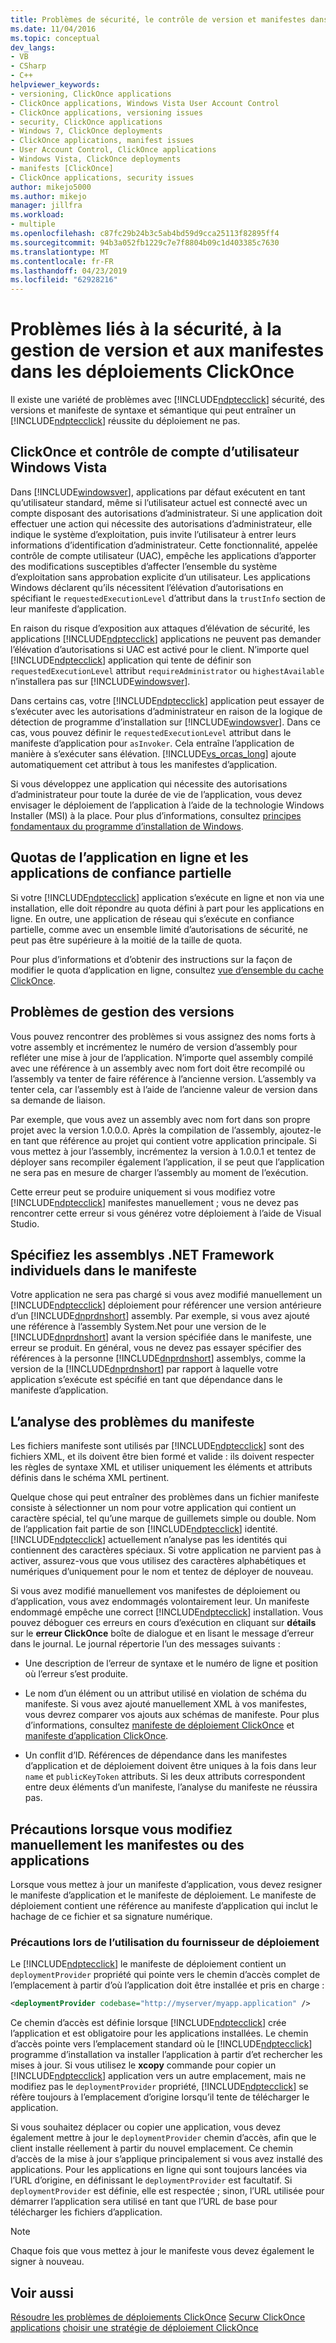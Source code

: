 ```yaml
---
title: Problèmes de sécurité, le contrôle de version et manifestes dans les déploiements ClickOnce | Microsoft Docs
ms.date: 11/04/2016
ms.topic: conceptual
dev_langs:
- VB
- CSharp
- C++
helpviewer_keywords:
- versioning, ClickOnce applications
- ClickOnce applications, Windows Vista User Account Control
- ClickOnce applications, versioning issues
- security, ClickOnce applications
- Windows 7, ClickOnce deployments
- ClickOnce applications, manifest issues
- User Account Control, ClickOnce applications
- Windows Vista, ClickOnce deployments
- manifests [ClickOnce]
- ClickOnce applications, security issues
author: mikejo5000
ms.author: mikejo
manager: jillfra
ms.workload:
- multiple
ms.openlocfilehash: c87fc29b24b3c5ab4bd59d9cca25113f82895ff4
ms.sourcegitcommit: 94b3a052fb1229c7e7f8804b09c1d403385c7630
ms.translationtype: MT
ms.contentlocale: fr-FR
ms.lasthandoff: 04/23/2019
ms.locfileid: "62928216"
---
```

# <a name="security-versioning-and-manifest-issues-in-clickonce-deployments"></a>Problèmes liés à la sécurité, à la gestion de version et aux manifestes dans les déploiements ClickOnce

Il existe une variété de problèmes avec [!INCLUDE[ndptecclick](../deployment/includes/ndptecclick_md.md)] sécurité, des versions et manifeste de syntaxe et sémantique qui peut entraîner un [!INCLUDE[ndptecclick](../deployment/includes/ndptecclick_md.md)] réussite du déploiement ne pas.

## <a name="clickonce-and-windows-vista-user-account-control"></a>ClickOnce et contrôle de compte d’utilisateur Windows Vista

Dans [!INCLUDE[windowsver](../deployment/includes/windowsver_md.md)], applications par défaut exécutent en tant qu’utilisateur standard, même si l’utilisateur actuel est connecté avec un compte disposant des autorisations d’administrateur. Si une application doit effectuer une action qui nécessite des autorisations d’administrateur, elle indique le système d’exploitation, puis invite l’utilisateur à entrer leurs informations d’identification d’administrateur. Cette fonctionnalité, appelée contrôle de compte utilisateur (UAC), empêche les applications d’apporter des modifications susceptibles d’affecter l’ensemble du système d’exploitation sans approbation explicite d’un utilisateur. Les applications Windows déclarent qu’ils nécessitent l’élévation d’autorisations en spécifiant le `requestedExecutionLevel` d’attribut dans la `trustInfo` section de leur manifeste d’application.

En raison du risque d’exposition aux attaques d’élévation de sécurité, les applications [!INCLUDE[ndptecclick](../deployment/includes/ndptecclick_md.md)] applications ne peuvent pas demander l’élévation d’autorisations si UAC est activé pour le client. N’importe quel [!INCLUDE[ndptecclick](../deployment/includes/ndptecclick_md.md)] application qui tente de définir son `requestedExecutionLevel` attribut `requireAdministrator` ou `highestAvailable` n’installera pas sur [!INCLUDE[windowsver](../deployment/includes/windowsver_md.md)].

Dans certains cas, votre [!INCLUDE[ndptecclick](../deployment/includes/ndptecclick_md.md)] application peut essayer de s’exécuter avec les autorisations d’administrateur en raison de la logique de détection de programme d’installation sur [!INCLUDE[windowsver](../deployment/includes/windowsver_md.md)]. Dans ce cas, vous pouvez définir le `requestedExecutionLevel` attribut dans le manifeste d’application pour `asInvoker`. Cela entraîne l’application de manière à s’exécuter sans élévation. [!INCLUDE[vs_orcas_long](../debugger/includes/vs_orcas_long_md.md)] ajoute automatiquement cet attribut à tous les manifestes d’application.

Si vous développez une application qui nécessite des autorisations d’administrateur pour toute la durée de vie de l’application, vous devez envisager le déploiement de l’application à l’aide de la technologie Windows Installer (MSI) à la place. Pour plus d’informations, consultez [principes fondamentaux du programme d’installation de Windows](../extensibility/internals/windows-installer-basics.md).

## <a name="online-application-quotas-and-partial-trust-applications"></a>Quotas de l’application en ligne et les applications de confiance partielle

Si votre [!INCLUDE[ndptecclick](../deployment/includes/ndptecclick_md.md)] application s’exécute en ligne et non via une installation, elle doit répondre au quota défini à part pour les applications en ligne. En outre, une application de réseau qui s’exécute en confiance partielle, comme avec un ensemble limité d’autorisations de sécurité, ne peut pas être supérieure à la moitié de la taille de quota.

Pour plus d’informations et d’obtenir des instructions sur la façon de modifier le quota d’application en ligne, consultez [vue d’ensemble du cache ClickOnce](../deployment/clickonce-cache-overview.md).

## <a name="versioning-issues"></a>Problèmes de gestion des versions

Vous pouvez rencontrer des problèmes si vous assignez des noms forts à votre assembly et incrémentez le numéro de version d’assembly pour refléter une mise à jour de l’application. N’importe quel assembly compilé avec une référence à un assembly avec nom fort doit être recompilé ou l’assembly va tenter de faire référence à l’ancienne version. L’assembly va tenter cela, car l’assembly est à l’aide de l’ancienne valeur de version dans sa demande de liaison.

Par exemple, que vous avez un assembly avec nom fort dans son propre projet avec la version 1.0.0.0. Après la compilation de l’assembly, ajoutez-le en tant que référence au projet qui contient votre application principale. Si vous mettez à jour l’assembly, incrémentez la version à 1.0.0.1 et tentez de déployer sans recompiler également l’application, il se peut que l’application ne sera pas en mesure de charger l’assembly au moment de l’exécution.

Cette erreur peut se produire uniquement si vous modifiez votre [!INCLUDE[ndptecclick](../deployment/includes/ndptecclick_md.md)] manifestes manuellement ; vous ne devez pas rencontrer cette erreur si vous générez votre déploiement à l’aide de Visual Studio.

## <a name="specify-individual-net-framework-assemblies-in-the-manifest"></a>Spécifiez les assemblys .NET Framework individuels dans le manifeste

Votre application ne sera pas chargé si vous avez modifié manuellement un [!INCLUDE[ndptecclick](../deployment/includes/ndptecclick_md.md)] déploiement pour référencer une version antérieure d’un [!INCLUDE[dnprdnshort](../code-quality/includes/dnprdnshort_md.md)] assembly. Par exemple, si vous avez ajouté une référence à l’assembly System.Net pour une version de le [!INCLUDE[dnprdnshort](../code-quality/includes/dnprdnshort_md.md)] avant la version spécifiée dans le manifeste, une erreur se produit. En général, vous ne devez pas essayer spécifier des références à la personne [!INCLUDE[dnprdnshort](../code-quality/includes/dnprdnshort_md.md)] assemblys, comme la version de la [!INCLUDE[dnprdnshort](../code-quality/includes/dnprdnshort_md.md)] par rapport à laquelle votre application s’exécute est spécifié en tant que dépendance dans le manifeste d’application.

## <a name="manifest-parsing-issues"></a>L’analyse des problèmes du manifeste

Les fichiers manifeste sont utilisés par [!INCLUDE[ndptecclick](../deployment/includes/ndptecclick_md.md)] sont des fichiers XML, et ils doivent être bien formé et valide : ils doivent respecter les règles de syntaxe XML et utiliser uniquement les éléments et attributs définis dans le schéma XML pertinent.

Quelque chose qui peut entraîner des problèmes dans un fichier manifeste consiste à sélectionner un nom pour votre application qui contient un caractère spécial, tel qu’une marque de guillemets simple ou double. Nom de l’application fait partie de son [!INCLUDE[ndptecclick](../deployment/includes/ndptecclick_md.md)] identité. [!INCLUDE[ndptecclick](../deployment/includes/ndptecclick_md.md)] actuellement n’analyse pas les identités qui contiennent des caractères spéciaux. Si votre application ne parvient pas à activer, assurez-vous que vous utilisez des caractères alphabétiques et numériques d’uniquement pour le nom et tentez de déployer de nouveau.

Si vous avez modifié manuellement vos manifestes de déploiement ou d’application, vous avez endommagés volontairement leur. Un manifeste endommagé empêche une correct [!INCLUDE[ndptecclick](../deployment/includes/ndptecclick_md.md)] installation. Vous pouvez déboguer ces erreurs en cours d’exécution en cliquant sur **détails** sur le **erreur ClickOnce** boîte de dialogue et en lisant le message d’erreur dans le journal. Le journal répertorie l’un des messages suivants :

- Une description de l’erreur de syntaxe et le numéro de ligne et position où l’erreur s’est produite.

- Le nom d’un élément ou un attribut utilisé en violation de schéma du manifeste. Si vous avez ajouté manuellement XML à vos manifestes, vous devrez comparer vos ajouts aux schémas de manifeste. Pour plus d’informations, consultez [manifeste de déploiement ClickOnce](../deployment/clickonce-deployment-manifest.md) et [manifeste d’application ClickOnce](../deployment/clickonce-application-manifest.md).

- Un conflit d’ID. Références de dépendance dans les manifestes d’application et de déploiement doivent être uniques à la fois dans leur `name` et `publicKeyToken` attributs. Si les deux attributs correspondent entre deux éléments d’un manifeste, l’analyse du manifeste ne réussira pas.

## <a name="precautions-when-manually-changing-manifests-or-applications"></a>Précautions lorsque vous modifiez manuellement les manifestes ou des applications

Lorsque vous mettez à jour un manifeste d’application, vous devez resigner le manifeste d’application et le manifeste de déploiement. Le manifeste de déploiement contient une référence au manifeste d’application qui inclut le hachage de ce fichier et sa signature numérique.

### <a name="precautions-with-deployment-provider-usage"></a>Précautions lors de l’utilisation du fournisseur de déploiement

Le [!INCLUDE[ndptecclick](../deployment/includes/ndptecclick_md.md)] le manifeste de déploiement contient un `deploymentProvider` propriété qui pointe vers le chemin d’accès complet de l’emplacement à partir d’où l’application doit être installée et pris en charge :

```xml
<deploymentProvider codebase="http://myserver/myapp.application" />
```

Ce chemin d’accès est définie lorsque [!INCLUDE[ndptecclick](../deployment/includes/ndptecclick_md.md)] crée l’application et est obligatoire pour les applications installées. Le chemin d’accès pointe vers l’emplacement standard où le [!INCLUDE[ndptecclick](../deployment/includes/ndptecclick_md.md)] programme d’installation va installer l’application à partir d’et rechercher les mises à jour. Si vous utilisez le **xcopy** commande pour copier un [!INCLUDE[ndptecclick](../deployment/includes/ndptecclick_md.md)] application vers un autre emplacement, mais ne modifiez pas le `deploymentProvider` propriété, [!INCLUDE[ndptecclick](../deployment/includes/ndptecclick_md.md)] se réfère toujours à l’emplacement d’origine lorsqu’il tente de télécharger le application.

Si vous souhaitez déplacer ou copier une application, vous devez également mettre à jour le `deploymentProvider` chemin d’accès, afin que le client installe réellement à partir du nouvel emplacement. Ce chemin d’accès de la mise à jour s’applique principalement si vous avez installé des applications. Pour les applications en ligne qui sont toujours lancées via l’URL d’origine, en définissant le `deploymentProvider` est facultatif. Si `deploymentProvider` est définie, elle est respectée ; sinon, l’URL utilisée pour démarrer l’application sera utilisé en tant que l’URL de base pour télécharger les fichiers d’application.

> [!NOTE]
> Chaque fois que vous mettez à jour le manifeste vous devez également le signer à nouveau.

## <a name="see-also"></a>Voir aussi

[Résoudre les problèmes de déploiements ClickOnce](../deployment/troubleshooting-clickonce-deployments.md)
[Securw ClickOnce applications](../deployment/securing-clickonce-applications.md)
[choisir une stratégie de déploiement ClickOnce](../deployment/choosing-a-clickonce-deployment-strategy.md)